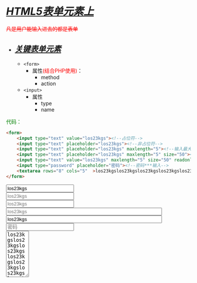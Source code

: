 # ***<u>HTML5表单元素上</u>***

<font color="red">~~凡是用户能输入进去的都是表单~~</font>

* ##  ***<u>关键表单元素</u>***

   * `<form>`
		* 属性<font color="red">(结合PHP使用)</font>：  
			* method
			* action
   * `<input>`
		* 属性
			* type
			* name  
	

<font color="green">代码：</font>
```html
<form>
    <input type="text" value="los23kgs"><!--占位符-->
    <input type="text" placeholder="los23kgs"><!--非占位符-->
    <input type="text" placeholder="los23kgs" maxlength="5"><!--输入最大字符数-->
    <input type="text" placeholder="los23kgs" maxlength="5" size="50"><!--拓宽单行文本框长度-->
    <input type="text" value="los23kgs" maxlength="5" size="50" readonly><!--只读属性-->
    <input type="password" placeholder="密码"><!--密码***输入-->
    <textarea rows="8" cols="5"  >los23kgslos23kgslos23kgslos23kgslos23kgslos23kgslos23kgslos23kgslos23kgslos23kgslos23kgslos23kgslos23kgslos23kgslos23kgslos23kgslos23kgslos23kgslos23kgslos23kgslos23kgslos23kgslos23kgslos23kgslos23kgslos23kgslos23kgslos23kgslos23kgs</textarea><!--多行文本框-->
</form>
```



<form>
    <input type="text" value="los23kgs">
    <br>
    <input type="text" placeholder="los23kgs">
    <br>
    <input type="text" placeholder="los23kgs" maxlength="5">
    <br>
    <input type="text" placeholder="los23kgs" maxlength="5" size="50">
    <br>
    <input type="text" value="los23kgs" maxlength="5" size="50" readonly>
    <br>
    <input type="password" placeholder="密码">
    <br>
    <textarea rows="8" cols="5"  >los23kgslos23kgslos23kgslos23kgslos23kgslos23kgslos23kgslos23kgslos23kgslos23kgslos23kgslos23kgslos23kgslos23kgslos23kgslos23kgslos23kgslos23kgslos23kgslos23kgslos23kgslos23kgslos23kgslos23kgslos23kgslos23kgslos23kgslos23kgslos23kgs</textarea><!--多行文本框-->
</form>



 

